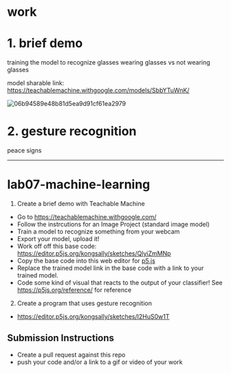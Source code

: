# work

# 1. brief demo
training the model to recognize glasses wearing glasses vs not wearing glasses

model sharable link: https://teachablemachine.withgoogle.com/models/SbbYTuWnK/

![06b94589e48b81d5ea9d91cf61ea2979](https://user-images.githubusercontent.com/60904107/214723545-88582ccf-0853-4aaa-b771-01d762db204f.gif)


# 2. gesture recognition
peace signs


---
# lab07-machine-learning

1. Create a brief demo with Teachable Machine
  - Go to https://teachablemachine.withgoogle.com/
  - Follow the instrcutions for an Image Project (standard image model)
  - Train a model to recognize something from your webcam
  - Export your model, upload it!
  - Work off off this base code: https://editor.p5js.org/kongsally/sketches/QlyiZmMNp
  - Copy the base code into this web editor for [p5.js](https://editor.p5js.org/)
  - Replace the trained model link in the base code with a link to your trained model.
  - Code some kind of visual that reacts to the output of your classifier! See https://p5js.org/reference/ for reference

2. Create a program that uses gesture recognition
  - https://editor.p5js.org/kongsally/sketches/I2HuS0w1T  

## Submission Instructions
- Create a pull request against this repo
- push your code and/or a link to a gif or video of your work

